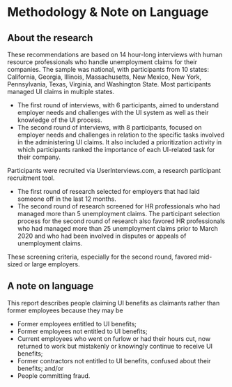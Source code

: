 # Methodology & Note on Language

## About the research

These recommendations are based on 14 hour-long interviews with human resource professionals who handle unemployment claims for their companies. The sample was national, with participants from 10 states: California, Georgia, Illinois, Massachusetts, New Mexico, New York, Pennsylvania, Texas, Virginia, and Washington State. Most participants managed UI claims in multiple states.

* The first round of interviews, with 6 participants, aimed to understand employer needs and challenges with the UI system as well as their knowledge of the UI process.
* The second round of interviews, with 8 participants, focused on employer needs and challenges in relation to the specific tasks involved in the administering UI claims. It also included a prioritization activity in which participants ranked the importance of each UI-related task for their company.

Participants were recruited via UserInterviews.com, a research participant recruitment tool. 

* The first round of research selected for employers that had laid someone off in the last 12 months.
* The second round of research screened for HR professionals who had managed more than 5 unemployment claims. The participant selection process for the second round of research also favored HR professionals who had managed more than 25 unemployment claims prior to March 2020 and who had been involved in disputes or appeals of unemployment claims. 

These screening criteria, especially for the second round, favored mid-sized or large employers. 

## A note on language

This report describes people claiming UI benefits as claimants rather than former employees because they may be

* Former employees entitled to UI benefits;
* Former employees not entitled to UI benefits;
* Current employees who went on furlow or had their hours cut, now returned to work but mistakenly or knowingly continue to receive UI benefits;
* Former contractors not entitled to UI benefits, confused about their benefits; and/or
* People committing fraud.

